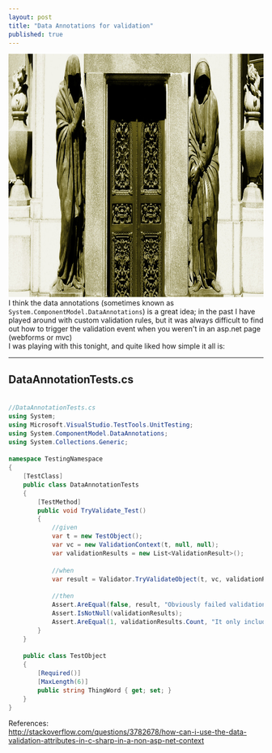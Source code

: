 ```yaml
---
layout: post
title: "Data Annotations for validation"
published: true
---
```

<a href="https://www.flickr.com/photos/tutescin/3797594257" title="Gatekeepers by Matías Ávalos, on Flickr"><img src="images/003_Door_Guardians.jpg" width="1024" height="479" alt="Gatekeepers"></a>  
I think the data annotations (sometimes known as `System.ComponentModel.DataAnnotations`) is a great idea; in the past I have played around with custom validation rules, but it was always difficult to find out how to trigger the validation event when you weren't in an asp.net page (webforms or mvc)  
I was playing with this tonight, and quite liked how simple it all is:

-----------------------
DataAnnotationTests.cs
-----------------------

```csharp

//DataAnnotationTests.cs
using System;
using Microsoft.VisualStudio.TestTools.UnitTesting;
using System.ComponentModel.DataAnnotations;
using System.Collections.Generic;

namespace TestingNamespace
{
    [TestClass]
    public class DataAnnotationTests
    {
        [TestMethod]
        public void TryValidate_Test()
        {
            //given 
            var t = new TestObject();
            var vc = new ValidationContext(t, null, null);
            var validationResults = new List<ValidationResult>();
            
            //when
            var result = Validator.TryValidateObject(t, vc, validationResults, true);

            //then
            Assert.AreEqual(false, result, "Obviously failed validation");
            Assert.IsNotNull(validationResults);
            Assert.AreEqual(1, validationResults.Count, "It only includes the 'required' validation");
        }
    }

    public class TestObject
    {
        [Required()]
        [MaxLength(6)]
        public string ThingWord { get; set; }
    }
}
```

References:   
<http://stackoverflow.com/questions/3782678/how-can-i-use-the-data-validation-attributes-in-c-sharp-in-a-non-asp-net-context>
